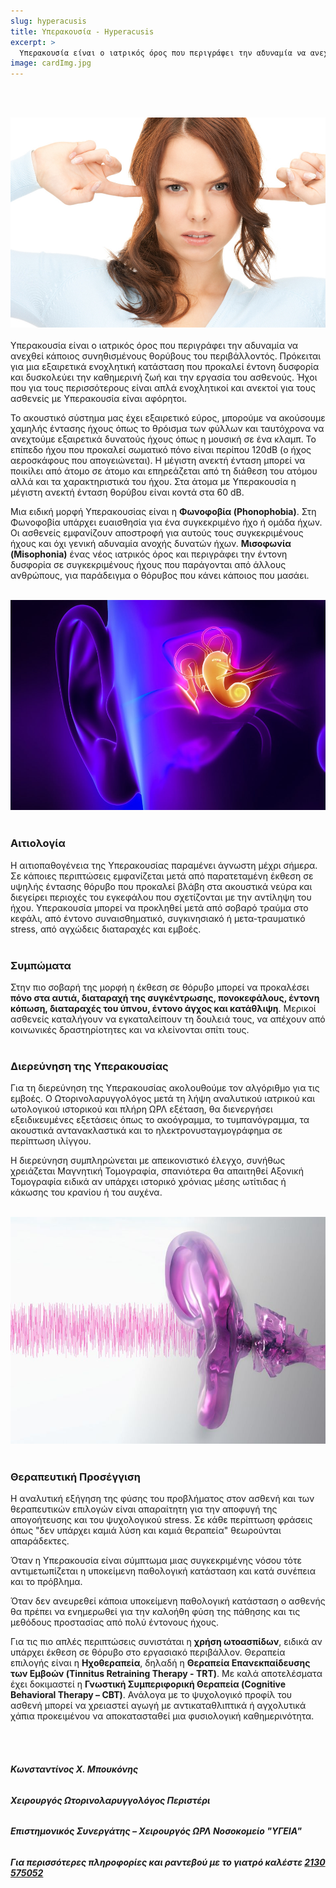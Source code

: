 ```yaml
---
slug: hyperacusis
title: Υπερακουσία - Hyperacusis
excerpt: >
  Υπερακουσία είναι ο ιατρικός όρος που περιγράφει την αδυναμία να ανεχθεί κάποιος συνηθισμένους θορύβους του περιβάλλοντός. Πρόκειται για μια εξαιρετικά ενοχλητική κατάσταση  που προκαλεί έντονη δυσφορία και δυσκολεύει την καθημερινή ζωή και την εργασία του ασθενούς.
image: cardImg.jpg
---
```


<br/>
<br/>

![cardImg](cardImg.jpg)
<br/>
<br/>
Υπερακουσία είναι ο ιατρικός όρος που περιγράφει την αδυναμία να ανεχθεί κάποιος συνηθισμένους θορύβους του περιβάλλοντός. Πρόκειται για μια εξαιρετικά ενοχλητική κατάσταση που προκαλεί έντονη δυσφορία και δυσκολεύει την καθημερινή ζωή και την εργασία του ασθενούς. Ήχοι που για τους περισσότερους είναι απλά ενοχλητικοί και ανεκτοί για τους ασθενείς με Υπερακουσία είναι αφόρητοι.

Το ακουστικό σύστημα μας έχει εξαιρετικό εύρος, μπορούμε να ακούσουμε χαμηλής έντασης ήχους όπως το θρόισμα των φύλλων και ταυτόχρονα να ανεχτούμε εξαιρετικά δυνατούς ήχους όπως η μουσική σε ένα κλαμπ. Το επίπεδο ήχου που προκαλεί σωματικό πόνο είναι περίπου 120dB (ο ήχος αεροσκάφους που απογειώνεται). Η μέγιστη ανεκτή ένταση μπορεί να ποικίλει από άτομο σε άτομο και επηρεάζεται από τη διάθεση του ατόμου αλλά και τα χαρακτηριστικά του ήχου. Στα άτομα με Υπερακουσία η μέγιστη ανεκτή ένταση θορύβου είναι κοντά στα 60 dB.

Μια ειδική μορφή Υπερακουσίας είναι η **Φωνοφοβία (Phonophobia)**. Στη Φωνοφοβία υπάρχει ευαισθησία για ένα συγκεκριμένο ήχο ή ομάδα ήχων. Οι ασθενείς εμφανίζουν αποστροφή για αυτούς τους συγκεκριμένους ήχους και όχι γενική αδυναμία ανοχής δυνατών ήχων. **Μισοφωνία (Misophonia)** ένας νέος ιατρικός όρος και περιγράφει την έντονη δυσφορία σε συγκεκριμένους ήχους που παράγονται από άλλους ανθρώπους, για παράδειγμα ο θόρυβος που κάνει κάποιος που μασάει.
<br/>
<br/>

![h2](h2.jpg)
<br/>
<br/>

### **Αιτιολογία**

Η αιτιοπαθογένεια της Υπερακουσίας παραμένει άγνωστη μέχρι σήμερα. Σε κάποιες περιπτώσεις εμφανίζεται μετά από παρατεταμένη έκθεση σε υψηλής έντασης θόρυβο που προκαλεί βλάβη στα ακουστικά νεύρα και διεγείρει περιοχές του εγκεφάλου που σχετίζονται με την αντίληψη του ήχου. Υπερακουσία μπορεί να προκληθεί μετά από σοβαρό τραύμα στο κεφάλι, από έντονο συναισθηματικό, συγκινησιακό ή μετα-τραυματικό stress, από αγχώδεις διαταραχές και εμβοές.
<br/>
<br/>

### **Συμπώματα**

Στην πιο σοβαρή της μορφή η έκθεση σε θόρυβο μπορεί να προκαλέσει **πόνο στα αυτιά, διαταραχή της συγκέντρωσης, πονοκεφάλους, έντονη κόπωση, διαταραχές του ύπνου, έντονο άγχος και κατάθλιψη**. Μερικοί ασθενείς καταλήγουν να εγκαταλείπουν τη δουλειά τους, να απέχουν από κοινωνικές δραστηρίοτητες και να κλείνονται σπίτι τους.
<br/>
<br/>

### **Διερεύνηση της Υπερακουσίας**

Για τη διερεύνηση της Υπερακουσίας ακολουθούμε τον αλγόριθμο για τις εμβοές. Ο Ωτορινολαρυγγολόγος μετά τη λήψη αναλυτικού ιατρικού και ωτολογικού ιστορικού και πλήρη ΩΡΛ εξέταση, θα διενεργήσει εξειδικευμένες εξετάσεις όπως το ακοόγραμμα, το τυμπανόγραμμα, τα ακουστικά αντανακλαστικά και το ηλεκτρονυσταγμογράφημα σε περίπτωση ιλίγγου.

Η διερεύνηση συμπληρώνεται με απεικονιστικό έλεγχο, συνήθως χρειάζεται Μαγνητική Τομογραφία, σπανιότερα θα απαιτηθεί Αξονική Τομογραφία ειδικά αν υπάρχει ιστορικό χρόνιας μέσης ωτίτιδας ή κάκωσης του κρανίου ή του αυχένα.
<br/>
<br/>

![h3](h3.jpg)
<br/>
<br/>

### **Θεραπευτική Προσέγγιση**

Η αναλυτική εξήγηση της φύσης του προβλήματος στον ασθενή και των θεραπευτικών επιλογών είναι απαραίτητη για την αποφυγή της απογοήτευσης και του ψυχολογικού stress. Σε κάθε περίπτωση φράσεις όπως "δεν υπάρχει καμιά λύση και καμιά θεραπεία" θεωρούνται απαράδεκτες.

Όταν η Υπερακουσία είναι σύμπτωμα μιας συγκεκριμένης νόσου τότε αντιμετωπίζεται η υποκείμενη παθολογική κατάσταση και κατά συνέπεια και το πρόβλημα.

Όταν δεν ανευρεθεί κάποια υποκείμενη παθολογική κατάσταση ο ασθενής θα πρέπει να ενημερωθεί για την καλοήθη φύση της πάθησης και τις μεθόδους προστασίας από πολύ έντονους ήχους.

Για τις πιο απλές περιπτώσεις συνιστάται η **χρήση ωτοασπίδων**, ειδικά αν υπάρχει έκθεση σε θόρυβο στο εργασιακό περιβάλλον.
Θεραπεία επιλογής είναι η **Ηχοθεραπεία**, δηλαδή η **Θεραπεία Επανεκπαίδευσης των Εμβοών (Tinnitus Retraining Therapy - TRT)**.
Με καλά αποτελέσματα έχει δοκιμαστεί η **Γνωστική Συμπεριφορική Θεραπεία (Cognitive Behavioral Therapy – CBT)**.
Ανάλογα με το ψυχολογικό προφίλ του ασθενή μπορεί να χρειαστεί αγωγή με αντικαταθλιπτικά ή αγχολυτικά χάπια προκειμένου να αποκατασταθεί μια φυσιολογική καθημερινότητα.

<br/>
<br/>

###### **Κωνσταντίνος Χ. Μπουκόνης**

###### **Χειρουργός Ωτορινολαρυγγολόγος Περιστέρι**

###### **Επιστημονικός Συνεργάτης – Χειρουργός ΩΡΛ Νοσοκομείο "ΥΓΕΙΑ"**

###### **_Για περισσότερες πληροφορίες και ραντεβού με το γιατρό καλέστε [2130 575052](tel:2130575052 '2130 575052')_**
